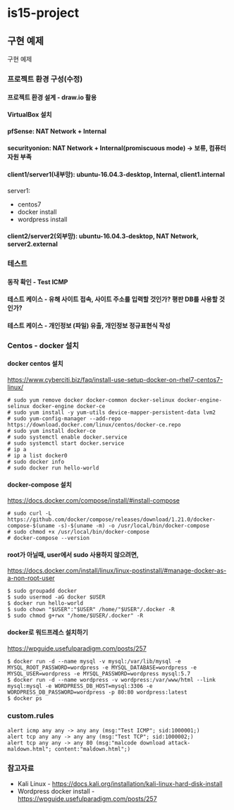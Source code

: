 # is15-project
## 구현 예제
구현 예제 

### 프로젝트 환경 구성(수정)  
#### 프로젝트 환경 설계 - draw.io 활용   
#### VirtualBox 설치
#### pfSense: NAT Network + Internal 
#### securityonion: NAT Network + Internal(promiscuous mode) -> 보류, 컴퓨터 자원 부족 
#### client1/server1(내부망): ubuntu-16.04.3-desktop, Internal, client1.internal
server1:
- centos7
- docker install
- wordpress install
#### client2/server2(외부망): ubuntu-16.04.3-desktop, NAT Network, server2.external

### 테스트
#### 동작 확인 - Test ICMP
#### 테스트 케이스 - 유해 사이트 접속, 사이트 주소를 입력할 것인가? 평판 DB를 사용할 것인가?
#### 테스트 케이스 - 개인정보 (파일) 유출, 개인정보 정규표현식 작성

### Centos - docker 설치
#### docker centos 설치
https://www.cyberciti.biz/faq/install-use-setup-docker-on-rhel7-centos7-linux/
```
# sudo yum remove docker docker-common docker-selinux docker-engine-selinux docker-engine docker-ce
# sudo yum install -y yum-utils device-mapper-persistent-data lvm2
# sudo yum-config-manager --add-repo https://download.docker.com/linux/centos/docker-ce.repo
# sudo yum install docker-ce
# sudo systemctl enable docker.service
# sudo systemctl start docker.service
# ip a
# ip a list docker0
# sudo docker info
# sudo docker run hello-world
```
#### docker-compose 설치
https://docs.docker.com/compose/install/#install-compose
```
# sudo curl -L https://github.com/docker/compose/releases/download/1.21.0/docker-compose-$(uname -s)-$(uname -m) -o /usr/local/bin/docker-compose
# sudo chmod +x /usr/local/bin/docker-compose
# docker-compose --version
```

#### root가 아닐때, user에서 sudo 사용하지 않으려면,
https://docs.docker.com/install/linux/linux-postinstall/#manage-docker-as-a-non-root-user
```
$ sudo groupadd docker
$ sudo usermod -aG docker $USER
$ docker run hello-world
$ sudo chown "$USER":"$USER" /home/"$USER"/.docker -R
$ sudo chmod g+rwx "/home/$USER/.docker" -R
```

#### docker로 워드프레스 설치하기
https://wpguide.usefulparadigm.com/posts/257
```
$ docker run -d --name mysql -v mysql:/var/lib/mysql -e MYSQL_ROOT_PASSWORD=wordpress -e MYSQL_DATABASE=wordpress -e MYSQL_USER=wordpress -e MYSQL_PASSWORD=wordpress mysql:5.7
$ docker run -d --name wordpress -v wordpress:/var/www/html --link mysql:mysql -e WORDPRESS_DB_HOST=mysql:3306 -e WORDPRESS_DB_PASSWORD=wordpress -p 80:80 wordpress:latest
$ docker ps
```

### custom.rules
```
alert icmp any any -> any any (msg:"Test ICMP"; sid:1000001;)
alert tcp any any -> any any (msg:"Test TCP"; sid:1000002;)
alert tcp any any -> any 80 (msg:"malcode download attack-maldown.html"; content:"maldown.html";)
```
### 참고자료
- Kali Linux - https://docs.kali.org/installation/kali-linux-hard-disk-install
- Wordpress docker install - https://wpguide.usefulparadigm.com/posts/257
